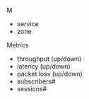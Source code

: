 M
- service
- zone 
 

Metrics
- throughput (up/down)
- latency (up/down)
- packet loss (up/down)
- subscribers#
- sessions#

